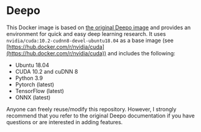 # Deepo

This Docker image is based on [the original Deepo image](https://github.com/ufoym/deepo) and provides an environment for quick and easy deep learning research. It uses `nvidia/cuda:10.2-cudnn8-devel-ubuntu18.04` as a base image (see [https://hub.docker.com/r/nvidia/cuda](https://hub.docker.com/r/nvidia/cuda)) and includes the following:
* Ubuntu 18.04
* CUDA 10.2 and cuDNN 8
* Python 3.9
* Pytorch (latest)
* TensorFlow (latest)
* ONNX (latest)

Anyone can freely reuse/modify this repository. However, I strongly recommend that you refer to the original Deepo documentation if you have questions or are interested in adding features.